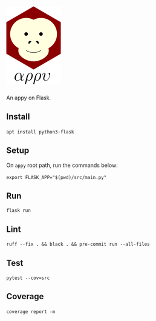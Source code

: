 # ![appy_title](https://github.com/trouchet/appy/blob/8c9923dc13b109b83d07a43d6810ebf7b150a2fb/images/appy_small.png)

An appy on Flask.

## Install

  `apt install python3-flask`

## Setup
  
  On `appy` root path, run the commands below: 
  
  `export FLASK_APP="$(pwd)/src/main.py"`

## Run
  
  ```
  flask run
  ```

## Lint

   `ruff --fix . && black . && pre-commit run --all-files`

## Test

  `pytest --cov=src`

## Coverage

  `coverage report -m`
